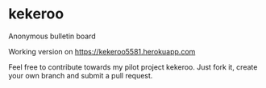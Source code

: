 # kekeroo
Anonymous bulletin board

Working version on https://kekeroo5581.herokuapp.com

Feel free to contribute towards my pilot project kekeroo. Just fork it, create your own branch and submit a pull request.
